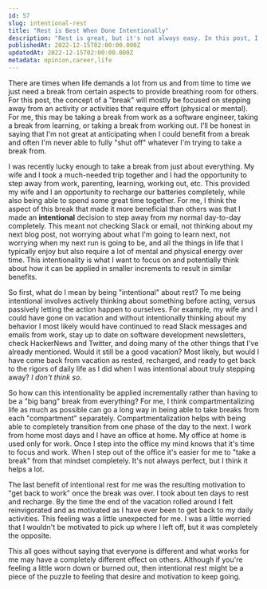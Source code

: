 ```yaml
---
id: 57
slug: intentional-rest
title: "Rest is Best When Done Intentionally"
description: "Rest is great, but it's not always easy. In this post, I'm going to share some of my thoughts on the benefits of being intentional with taking a break. Let's dive in!"
publishedAt: 2022-12-15T02:00:00.000Z
updatedAt: 2022-12-15T02:00:00.000Z
metadata: opinion,career,life
---
```


There are times when life demands a lot from us and from time to time we just need a break from certain aspects to provide breathing room for others. For this post, the concept of a "break" will mostly be focused on stepping away from an activity or activities that require effort (physical or mental). For me, this may be taking a break from work as a software engineer, taking a break from learning, or taking a break from working out. I'll be honest in saying that I'm not great at anticipating when I could benefit from a break and often I'm never able to fully "shut off" whatever I'm trying to take a break from.

I was recently lucky enough to take a break from just about everything. My wife and I took a much-needed trip together and I had the opportunity to step away from work, parenting, learning, working out, etc. This provided my wife and I an opportunity to recharge our batteries completely, while also being able to spend some great time together. For me, I think the aspect of this break that made it more beneficial than others was that I made an **intentional** decision to step away from my normal day-to-day completely. This meant not checking Slack or email, not thinking about my next blog post, not worrying about what I'm going to learn next, not worrying when my next run is going to be, and all the things in life that I typically enjoy but also require a lot of mental and physical energy over time. This intentionality is what I want to focus on and potentially think about how it can be applied in smaller increments to result in similar benefits.

So first, what do I mean by being "intentional" about rest? To me being intentional involves actively thinking about something before acting, versus passively letting the action happen to ourselves. For example, my wife and I could have gone on vacation and without intentionally thinking about my behavior I most likely would have continued to read Slack messages and emails from work, stay up to date on software development newsletters, check HackerNews and Twitter, and doing many of the other things that I've already mentioned. Would it still be a good vacation? Most likely, but would I have come back from vacation as rested, recharged, and ready to get back to the rigors of daily life as I did when I was intentional about truly stepping away? _I don't think so._

So how can this intentionality be applied incrementally rather than having to be a "big bang" break from everything? For me, I think compartmentalizing life as much as possible can go a long way in being able to take breaks from each "compartment" separately. Compartmentalization helps with being able to completely transition from one phase of the day to the next. I work from home most days and I have an office at home. My office at home is used only for work. Once I step into the office my mind knows that it's time to focus and work. When I step out of the office it's easier for me to "take a break" from that mindset completely. It's not always perfect, but I think it helps a lot.

The last benefit of intentional rest for me was the resulting motivation to "get back to work" once the break was over. I took about ten days to rest and recharge. By the time the end of the vacation rolled around I felt reinvigorated and as motivated as I have ever been to get back to my daily activities. This feeling was a little unexpected for me. I was a little worried that I wouldn't be motivated to pick up where I left off, but it was completely the opposite.

This all goes without saying that everyone is different and what works for me may have a completely different effect on others. Although if you're feeling a little worn down or burned out, then intentional rest might be a piece of the puzzle to feeling that desire and motivation to keep going.
